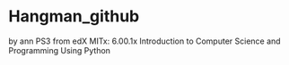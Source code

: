# Hangman_github

by ann PS3 from edX MITx: 6.00.1x Introduction to Computer Science and Programming Using Python
